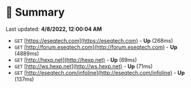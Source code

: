 # 📖 Summary
Last updated: **4/8/2022, 12:00:04 AM**

- `GET` [https://eseqtech.com](https://eseqtech.com) - **Up** (268ms)
- `GET` [http://forum.eseqtech.com](http://forum.eseqtech.com) - **Up** (4889ms)
- `GET` [http://hexp.net](http://hexp.net) - **Up** (69ms)
- `GET` [http://ws.hexp.net](http://ws.hexp.net) - **Up** (71ms)
- `GET` [http://eseqtech.com/infoline](http://eseqtech.com/infoline) - **Up** (137ms)
